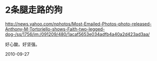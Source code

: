 # 2条腿走路的狗



http://news.yahoo.com/nphotos/Most-Emailed-Photos-photo-released-Anthony-M-Tortoriello-shows-Faith-two-legged-dog-/ss/1756/im:/091209/480/1acaf5653e034adfb4a40a2d423ad3aa/

好心酸。好坚强。


2010-09-27